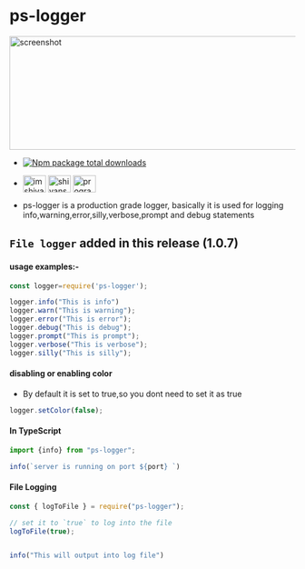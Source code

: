 # ps-logger

<img src="screenshots/ps-logger.PNG" alt="screenshot" height="200" width="600"/>

 
- [![Npm package total downloads](https://badgen.net/npm/dt/ps-logger)](https://npmjs.com/package/ps-logger)

- <a href="https://dev.to/imshivanshpatel" target="blank"><img align="center" src="https://raw.githubusercontent.com/rahuldkjain/github-profile-readme-generator/master/src/images/icons/Social/devto.svg" alt="imshivanshpatel" height="30" width="40" /></a>
<a href="https://linkedin.com/in/shivansh-patel-4915b4171" target="blank"><img align="center" src="https://raw.githubusercontent.com/rahuldkjain/github-profile-readme-generator/master/src/images/icons/Social/linked-in-alt.svg" alt="shivansh-patel-4915b4171" height="30" width="40" /></a>
<a href="https://instagram.com/programming_updates" target="blank"><img align="center" src="https://raw.githubusercontent.com/rahuldkjain/github-profile-readme-generator/master/src/images/icons/Social/instagram.svg" alt="programming_updates" height="30" width="40" /></a>
- ps-logger is a production grade logger, basically it is used for logging info,warning,error,silly,verbose,prompt and debug statements


## **`File logger`** added in this release (1.0.7)

#### usage examples:-

```JAVASCRIPT
const logger=require('ps-logger');

logger.info("This is info")
logger.warn("This is warning");
logger.error("This is error");
logger.debug("This is debug");
logger.prompt("This is prompt");
logger.verbose("This is verbose");
logger.silly("This is silly");
```


#### disabling or enabling color
- By default it is set to true,so you dont need to set it as true

```javascript
logger.setColor(false);
```


#### In TypeScript

```javascript
import {info} from "ps-logger";

info(`server is running on port ${port} `)
```

#### File Logging
```javascript
const { logToFile } = require("ps-logger");

// set it to `true` to log into the file
logToFile(true);


info("This will output into log file")
```